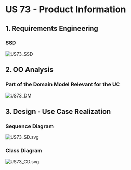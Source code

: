 # US 73 - Product Information

## 1. Requirements Engineering

### SSD
![US73_SSD](US73_SSD.svg)

## 2. OO Analysis

### Part of the Domain Model Relevant for the UC

![US73_DM](US73_DM.svg)

## 3. Design - Use Case Realization

###	Sequence Diagram

![US73_SD.svg](US73_SD.svg)

###	Class Diagram

![US73_CD.svg](US73_CD.svg)
